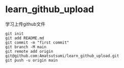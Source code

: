 # learn_github_upload
学习上传github文件
```
git init
git add README.md
git commit -m "first commit"
git branch -M main
git remote add origin git@github.com:Amatsutsumi/learn_github_upload.git
git push -u origin main
```
